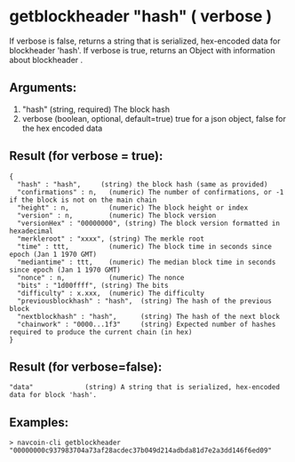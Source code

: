 # getblockheader "hash" ( verbose )

If verbose is false, returns a string that is serialized, hex-encoded data for blockheader 'hash'.
If verbose is true, returns an Object with information about blockheader <hash>.

## Arguments:
1. "hash"          (string, required) The block hash
2. verbose           (boolean, optional, default=true) true for a json object, false for the hex encoded data

## Result (for verbose = true):
    {
      "hash" : "hash",     (string) the block hash (same as provided)
      "confirmations" : n,   (numeric) The number of confirmations, or -1 if the block is not on the main chain
      "height" : n,          (numeric) The block height or index
      "version" : n,         (numeric) The block version
      "versionHex" : "00000000", (string) The block version formatted in hexadecimal
      "merkleroot" : "xxxx", (string) The merkle root
      "time" : ttt,          (numeric) The block time in seconds since epoch (Jan 1 1970 GMT)
      "mediantime" : ttt,    (numeric) The median block time in seconds since epoch (Jan 1 1970 GMT)
      "nonce" : n,           (numeric) The nonce
      "bits" : "1d00ffff", (string) The bits
      "difficulty" : x.xxx,  (numeric) The difficulty
      "previousblockhash" : "hash",  (string) The hash of the previous block
      "nextblockhash" : "hash",      (string) The hash of the next block
      "chainwork" : "0000...1f3"     (string) Expected number of hashes required to produce the current chain (in hex)
    }

## Result (for verbose=false):
    "data"             (string) A string that is serialized, hex-encoded data for block 'hash'.

## Examples:
    > navcoin-cli getblockheader "00000000c937983704a73af28acdec37b049d214adbda81d7e2a3dd146f6ed09"